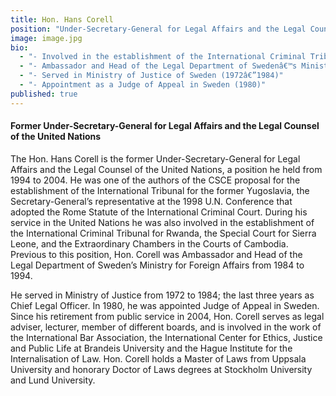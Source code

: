 ```yaml
---
title: Hon. Hans Corell
position: "Under-Secretary-General for Legal Affairs and the Legal Counsel of the United Nations (1994-2004)"
image: image.jpg
bio: 
  - "- Involved in the establishment of the International Criminal Tribunal for the former Yugoslavia and Rwanda, the Special Court for Sierra Leone, the Extraordinary Chambers in the Court of Cambodia, and the International Criminal Court"
  - "- Ambassador and Head of the Legal Department of Swedenâ€™s Ministry for Foreign Affairs (1984â€”1994)"
  - "- Served in Ministry of Justice of Sweden (1972â€”1984)"
  - "- Appointment as a Judge of Appeal in Sweden (1980)"
published: true
---
```


#### Former Under-Secretary-General for Legal Affairs and the Legal Counsel of the United Nations
The Hon. Hans Corell is the former Under-Secretary-General for Legal Affairs and the Legal Counsel of the United Nations, a position he held from 1994 to 2004. He was one of the authors of the CSCE proposal for the establishment of the International Tribunal for the former Yugoslavia, the Secretary-General’s representative at the 1998 U.N. Conference that adopted the Rome Statute of the International Criminal Court. During his service in the United Nations he was also involved in the establishment of the International Criminal Tribunal for Rwanda,  the Special Court for Sierra Leone, and the Extraordinary Chambers in the Courts of Cambodia. Previous to this position, Hon. Corell was Ambassador and Head of the Legal Department of Sweden’s Ministry for Foreign Affairs from 1984 to 1994. 

He  served in Ministry of Justice from 1972 to 1984; the last three years as Chief Legal Officer. In 1980, he was appointed Judge of Appeal in Sweden. Since his retirement from public service in 2004, Hon. Corell serves as legal adviser, lecturer, member of different boards, and is involved in the work of the International Bar Association, the International Center for Ethics, Justice and Public Life at Brandeis University and the Hague Institute for the Internalisation of Law. Hon. Corell holds a Master of Laws from Uppsala University and honorary Doctor of Laws degrees at Stockholm University and Lund University.
